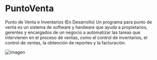 # PuntoVenta
Punto de Venta e Inventarios (En Desarrollo)
Un programa para punto de venta es un sistema de software y hardware que ayuda a propietarios, gerentes y encargados de un negocio a automatizar las tareas que intervienen en el proceso de ventas, como el control de inventarios, el control de ventas, la obtención de reportes y la facturación.

![imagen](https://user-images.githubusercontent.com/58789977/218374703-107f3e7c-6d92-4bb8-8615-007240623542.png)
